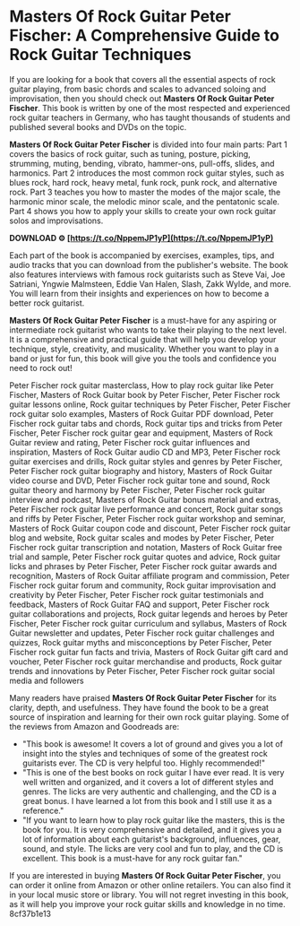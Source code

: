 # Masters Of Rock Guitar Peter Fischer: A Comprehensive Guide to Rock Guitar Techniques
 
If you are looking for a book that covers all the essential aspects of rock guitar playing, from basic chords and scales to advanced soloing and improvisation, then you should check out **Masters Of Rock Guitar Peter Fischer**. This book is written by one of the most respected and experienced rock guitar teachers in Germany, who has taught thousands of students and published several books and DVDs on the topic.
 
**Masters Of Rock Guitar Peter Fischer** is divided into four main parts: Part 1 covers the basics of rock guitar, such as tuning, posture, picking, strumming, muting, bending, vibrato, hammer-ons, pull-offs, slides, and harmonics. Part 2 introduces the most common rock guitar styles, such as blues rock, hard rock, heavy metal, funk rock, punk rock, and alternative rock. Part 3 teaches you how to master the modes of the major scale, the harmonic minor scale, the melodic minor scale, and the pentatonic scale. Part 4 shows you how to apply your skills to create your own rock guitar solos and improvisations.
 
**DOWNLOAD ⚙ [https://t.co/NppemJP1yP](https://t.co/NppemJP1yP)**


 
Each part of the book is accompanied by exercises, examples, tips, and audio tracks that you can download from the publisher's website. The book also features interviews with famous rock guitarists such as Steve Vai, Joe Satriani, Yngwie Malmsteen, Eddie Van Halen, Slash, Zakk Wylde, and more. You will learn from their insights and experiences on how to become a better rock guitarist.
 
**Masters Of Rock Guitar Peter Fischer** is a must-have for any aspiring or intermediate rock guitarist who wants to take their playing to the next level. It is a comprehensive and practical guide that will help you develop your technique, style, creativity, and musicality. Whether you want to play in a band or just for fun, this book will give you the tools and confidence you need to rock out!
 
Peter Fischer rock guitar masterclass,  How to play rock guitar like Peter Fischer,  Masters of Rock Guitar book by Peter Fischer,  Peter Fischer rock guitar lessons online,  Rock guitar techniques by Peter Fischer,  Peter Fischer rock guitar solo examples,  Masters of Rock Guitar PDF download,  Peter Fischer rock guitar tabs and chords,  Rock guitar tips and tricks from Peter Fischer,  Peter Fischer rock guitar gear and equipment,  Masters of Rock Guitar review and rating,  Peter Fischer rock guitar influences and inspiration,  Masters of Rock Guitar audio CD and MP3,  Peter Fischer rock guitar exercises and drills,  Rock guitar styles and genres by Peter Fischer,  Peter Fischer rock guitar biography and history,  Masters of Rock Guitar video course and DVD,  Peter Fischer rock guitar tone and sound,  Rock guitar theory and harmony by Peter Fischer,  Peter Fischer rock guitar interview and podcast,  Masters of Rock Guitar bonus material and extras,  Peter Fischer rock guitar live performance and concert,  Rock guitar songs and riffs by Peter Fischer,  Peter Fischer rock guitar workshop and seminar,  Masters of Rock Guitar coupon code and discount,  Peter Fischer rock guitar blog and website,  Rock guitar scales and modes by Peter Fischer,  Peter Fischer rock guitar transcription and notation,  Masters of Rock Guitar free trial and sample,  Peter Fischer rock guitar quotes and advice,  Rock guitar licks and phrases by Peter Fischer,  Peter Fischer rock guitar awards and recognition,  Masters of Rock Guitar affiliate program and commission,  Peter Fischer rock guitar forum and community,  Rock guitar improvisation and creativity by Peter Fischer,  Peter Fischer rock guitar testimonials and feedback,  Masters of Rock Guitar FAQ and support,  Peter Fischer rock guitar collaborations and projects,  Rock guitar legends and heroes by Peter Fischer,  Peter Fischer rock guitar curriculum and syllabus,  Masters of Rock Guitar newsletter and updates,  Peter Fischer rock guitar challenges and quizzes,  Rock guitar myths and misconceptions by Peter Fischer,  Peter Fischer rock guitar fun facts and trivia,  Masters of Rock Guitar gift card and voucher,  Peter Fischer rock guitar merchandise and products,  Rock guitar trends and innovations by Peter Fischer,  Peter Fischer rock guitar social media and followers
  
Many readers have praised **Masters Of Rock Guitar Peter Fischer** for its clarity, depth, and usefulness. They have found the book to be a great source of inspiration and learning for their own rock guitar playing. Some of the reviews from Amazon and Goodreads are:
 
- "This book is awesome! It covers a lot of ground and gives you a lot of insight into the styles and techniques of some of the greatest rock guitarists ever. The CD is very helpful too. Highly recommended!"
- "This is one of the best books on rock guitar I have ever read. It is very well written and organized, and it covers a lot of different styles and genres. The licks are very authentic and challenging, and the CD is a great bonus. I have learned a lot from this book and I still use it as a reference."
- "If you want to learn how to play rock guitar like the masters, this is the book for you. It is very comprehensive and detailed, and it gives you a lot of information about each guitarist's background, influences, gear, sound, and style. The licks are very cool and fun to play, and the CD is excellent. This book is a must-have for any rock guitar fan."

If you are interested in buying **Masters Of Rock Guitar Peter Fischer**, you can order it online from Amazon or other online retailers. You can also find it in your local music store or library. You will not regret investing in this book, as it will help you improve your rock guitar skills and knowledge in no time.
 8cf37b1e13
 
